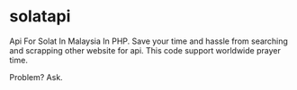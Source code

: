 # solatapi
Api For Solat In Malaysia In PHP. Save your time and hassle from searching and scrapping other website for api. This code support worldwide prayer time.

Problem? Ask.
